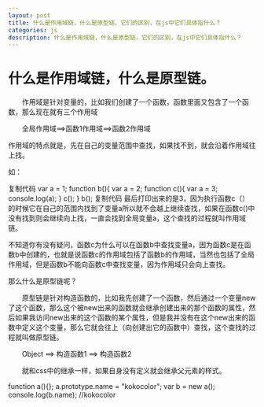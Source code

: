 ```yaml
---
layout: post
title: 什么是作用域链，什么是原型链，它们的区别，在js中它们具体指什么？
categories: js
description: 什么是作用域链，什么是原型链，它们的区别，在js中它们具体指什么？
---
```


# 什么是作用域链，什么是原型链。

　　作用域是针对变量的，比如我们创建了一个函数，函数里面又包含了一个函数，那么现在就有三个作用域

　　全局作用域==>函数1作用域==>函数2作用域

作用域的特点就是，先在自己的变量范围中查找，如果找不到，就会沿着作用域往上找。

如：

复制代码
var a = 1;
function b(){
    var a = 2;
    function c(){
        var a = 3;
        console.log(a);
    }
    c();
}
b();
复制代码
最后打印出来的是3，因为执行函数c（）的时候它在自己的范围内找到了变量a所以就不会越上继续查找，如果在函数c()中没有找到则会继续向上找，一直会找到全局变量a，这个查找的过程就叫作用域链。

 

不知道你有没有疑问，函数c为什么可以在函数b中查找变量a，因为函数c是在函数b中创建的，也就是说函数c的作用域包括了函数b的作用域，当然也包括了全局作用域，但是函数b不能向函数c中查找变量，因为作用域只会向上查找。

 

那么什么是原型链呢？

　　原型链是针对构造函数的，比如我先创建了一个函数，然后通过一个变量new了这个函数，那么这个被new出来的函数就会继承创建出来的那个函数的属性，然后如果我访问new出来的这个函数的某个属性，但是我并没有在这个new出来的函数中定义这个变量，那么它就会往上（向创建出它的函数中）查找，这个查找的过程就叫做原型链。

　　Object ==> 构造函数1 ==> 构造函数2

　　就和css中的继承一样，如果自身没有定义就会继承父元素的样式。

function a(){};
a.prototype.name = "kokocolor";
var b = new a();
console.log(b.name); //kokocolor